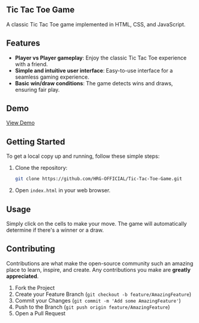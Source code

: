 ## Tic Tac Toe Game

A classic Tic Tac Toe game implemented in HTML, CSS, and JavaScript.

## Features

- **Player vs Player gameplay**: Enjoy the classic Tic Tac Toe experience with a friend.
- **Simple and intuitive user interface**: Easy-to-use interface for a seamless gaming experience.
- **Basic win/draw conditions**: The game detects wins and draws, ensuring fair play.

## Demo

[View Demo](https://hrg-official.github.io/Tic-Tac-Toe-Game/)

## Getting Started

To get a local copy up and running, follow these simple steps:

1. Clone the repository: 
    ```sh
    git clone https://github.com/HRG-OFFICIAL/Tic-Tac-Toe-Game.git
    ```
2. Open `index.html` in your web browser.

## Usage

Simply click on the cells to make your move. The game will automatically determine if there's a winner or a draw.

## Contributing

Contributions are what make the open-source community such an amazing place to learn, inspire, and create. Any contributions you make are **greatly appreciated**.

1. Fork the Project
2. Create your Feature Branch (`git checkout -b feature/AmazingFeature`)
3. Commit your Changes (`git commit -m 'Add some AmazingFeature'`)
4. Push to the Branch (`git push origin feature/AmazingFeature`)
5. Open a Pull Request

